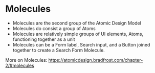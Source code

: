 # Molecules

- Molecules are the second group of the Atomic Design Model
- Molecules do consist a group of Atoms
- Molecules are relatively simple groups of UI elements, Atoms, functioning together as a unit
- Molecules can be a Form label, Search input, and a Button joined together to create a Search Form Molecule.

More on Molecules: https://atomicdesign.bradfrost.com/chapter-2/#molecules
